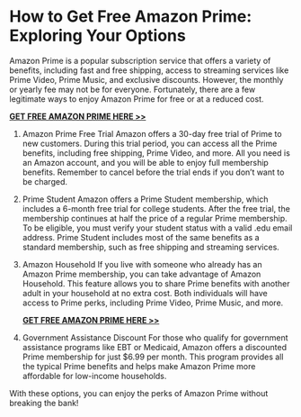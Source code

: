 # How to Get Free Amazon Prime: Exploring Your Options

Amazon Prime is a popular subscription service that offers a variety of benefits, including fast and free shipping, access to streaming services like Prime Video, Prime Music, and exclusive discounts. However, the monthly or yearly fee may not be for everyone. Fortunately, there are a few legitimate ways to enjoy Amazon Prime for free or at a reduced cost.

[**GET FREE AMAZON PRIME HERE >>**](https://smrturl.co/a/s706fb9c500/1940?s1=)

1. Amazon Prime Free Trial Amazon offers a 30-day free trial of Prime to new customers. During this trial period, you can access all the Prime benefits, including free shipping, Prime Video, and more. All you need is an Amazon account, and you will be able to enjoy full membership benefits. Remember to cancel before the trial ends if you don’t want to be charged.

2. Prime Student Amazon offers a Prime Student membership, which includes a 6-month free trial for college students. After the free trial, the membership continues at half the price of a regular Prime membership. To be eligible, you must verify your student status with a valid .edu email address. Prime Student includes most of the same benefits as a standard membership, such as free shipping and streaming services.

3. Amazon Household If you live with someone who already has an Amazon Prime membership, you can take advantage of Amazon Household. This feature allows you to share Prime benefits with another adult in your household at no extra cost. Both individuals will have access to Prime perks, including Prime Video, Prime Music, and more.

   [**GET FREE AMAZON PRIME HERE >>**](https://smrturl.co/a/s706fb9c500/1940?s1=)

5. Government Assistance Discount For those who qualify for government assistance programs like EBT or Medicaid, Amazon offers a discounted Prime membership for just $6.99 per month. This program provides all the typical Prime benefits and helps make Amazon Prime more affordable for low-income households.

With these options, you can enjoy the perks of Amazon Prime without breaking the bank!
